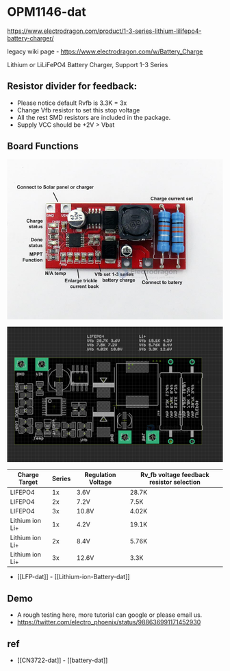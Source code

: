 
# OPM1146-dat

https://www.electrodragon.com/product/1-3-series-lithium-lilifepo4-battery-charger/

legacy wiki page - https://www.electrodragon.com/w/Battery_Charge

Lithium or LiLiFePO4 Battery Charger, Support 1-3 Series

## Resistor divider for feedback:

- Please notice default Rvfb is 3.3K = 3x 
- Change Vfb resistor to set this stop voltage
- All the rest SMD resistors are included in the package.
- Supply VCC should be +2V > Vbat


## Board Functions 

![](2024-01-31-15-57-14.png)

![](2024-01-31-15-58-09.png)

| Charge Target   | Series | Regulation Voltage | Rv_fb voltage feedback resistor selection |
| --------------- | ------ | ------------------ | ----------------------------------------- |
| LIFEPO4         | 1x     | 3.6V               | 28.7K                                     |
| LIFEPO4         | 2x     | 7.2V               | 7.5K                                      |
| LIFEPO4         | 3x     | 10.8V              | 4.02K                                     |
| Lithium ion Li+ | 1x     | 4.2V               | 19.1K                                     |
| Lithium ion Li+ | 2x     | 8.4V               | 5.76K                                     |
| Lithium ion Li+ | 3x     | 12.6V              | 3.3K                                      |


- [[LFP-dat]] - [[Lithium-ion-Battery-dat]]

## Demo 

- A rough testing here, more tutorial can google or please email us.
- https://twitter.com/electro_phoenix/status/988636991171452930


## ref 

- [[CN3722-dat]] - [[battery-dat]]